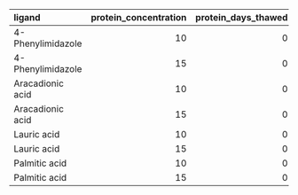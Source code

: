 | ligand            |   protein_concentration |   protein_days_thawed |      km |   vmax |   rsq |   km_std |   vmax_std |   rsq_std |
|:------------------|------------------------:|----------------------:|--------:|-------:|------:|---------:|-----------:|----------:|
| 4-Phenylimidazole |                      10 |                     0 |  123.09 |   0.07 | -2.54 |    17.9  |       0.04 |      0.08 |
| 4-Phenylimidazole |                      15 |                     0 |  138.73 |   0.13 | -2.55 |    49.18 |       0.07 |      0.16 |
| Aracadionic acid  |                      10 |                     0 |  260.94 |   0.25 | -2.66 |    59.41 |       0.11 |      0.06 |
| Aracadionic acid  |                      15 |                     0 |  430.78 |   0.38 | -2.47 |    56.21 |       0.14 |      0.03 |
| Lauric acid       |                      10 |                     0 |  900.33 |   0.04 | -1.66 |  1182.28 |       0.05 |      0.41 |
| Lauric acid       |                      15 |                     0 | 1147.88 |   0.06 | -2.09 |  1168.34 |       0.05 |      0.21 |
| Palmitic acid     |                      10 |                     0 |  160.38 |   0.12 | -2.5  |    48.03 |       0.06 |      0.25 |
| Palmitic acid     |                      15 |                     0 |  146.84 |   0.14 | -2.49 |    26.77 |       0.06 |      0.14 |